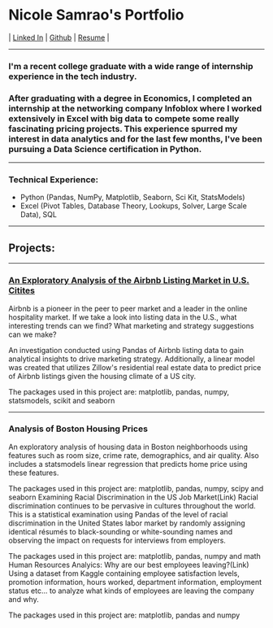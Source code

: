 # Nicole Samrao's Portfolio
| [Linked In](https://www.linkedin.com/in/nicolesamrao) | [Github](github.com/nsamrao) | [Resume](https://github.com/nsamrao/nsamrao.github.io/blob/master/Resume.pdf) |

---

### I'm a recent college graduate with a wide range of internship experience in the tech industry. 

### After graduating with a degree in Economics, I completed an internship at the networking company Infoblox where I worked extensively in Excel with big data to compete some really fascinating pricing projects. This experience spurred my interest in data analytics and for the last few months, I've been pursuing a Data Science certification in Python. 

---

### Technical Experience: 
- Python (Pandas, NumPy, Matplotlib, Seaborn, Sci Kit, StatsModels)
- Excel (Pivot Tables, Database Theory, Lookups, Solver, Large Scale Data), SQL 

---

## Projects: 

---

### [An Exploratory Analysis of the Airbnb Listing Market in U.S. Citites](https://nsamrao.github.io/Airbnb/)
Airbnb is a pioneer in the peer to peer market and a leader in the online hospitality market. If we take a look into listing data in the U.S., what interesting trends can we find? What marketing and strategy suggestions can we make? 

An investigation conducted using Pandas of Airbnb listing data to gain analytical insights to drive marketing strategy. Additionally, a linear model was created that utilizes Zillow's residential real estate data to predict price of Airbnb listings given the housing climate of a US city.

The packages used in this project are: matplotlib, pandas, numpy, statsmodels, scikit and seaborn

---
### Analysis of Boston Housing Prices
An exploratory analysis of housing data in Boston neighborhoods using features such as room size, crime rate, demographics, and air quality. Also includes a statsmodels linear regression that predicts home price using these features. 

The packages used in this project are: matplotlib, pandas, numpy, scipy and seaborn
Examining Racial Discrimination in the US Job Market(Link)
Racial discrimination continues to be pervasive in cultures throughout the world. 
This is a statistical examination using Pandas of the level of racial discrimination in the United States labor market by randomly assigning identical résumés to black-sounding or white-sounding names and observing the impact on requests for interviews from employers.

The packages used in this project are: matplotlib, pandas, numpy and math
Human Resources Analyics: Why are our best employees leaving?(Link)
Using a dataset from Kaggle containing employee satisfaction levels, promotion information, hours worked, department information, employment status etc... to analyze what kinds of employees are leaving the company and why. 

The packages used in this project are: matplotlib, pandas and numpy
